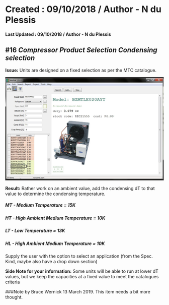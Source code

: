 # Created : 09/10/2018 / Author - N du Plessis
#### Last Updated : 09/10/2018 / Author - N du Plessis

##  #16 **_Compressor Product Selection Condensing selection_**

**Issue:** Units are designed on a fixed selection as per the MTC catalogue.

![alt text](BlizzardSelect.JPG "CP Selection issue")

**Result:** Rather work on an ambient value, add the condensing dT to that value to determine the condensing temperature.
##### MT - Medium Temperature = 15K
##### HT - High Ambient Medium Temperature = 10K
##### LT - Low Temperature = 13K
##### HL - High Ambient Medium Temperature = 10K

Supply the user with the option to select an application (from the Spec. Kind, maybe also have a drop down section)

**Side Note for your information:** Some units will be able to run at lower dT values, but we keep the capacities at a fixed value to meet
the catalogues criteria


###Note by Bruce Wernick 13 March 2019. This item needs a bit more thought.


